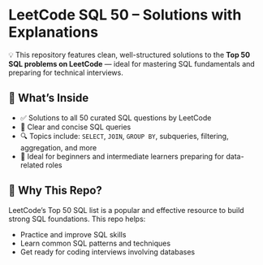 # LeetCode SQL 50 – Solutions with Explanations

💡 This repository features clean, well-structured solutions to the **Top 50 SQL problems on LeetCode** — ideal for mastering SQL fundamentals and preparing for technical interviews.

## 📌 What’s Inside
- ✅ Solutions to all 50 curated SQL questions by LeetCode
- 💬 Clear and concise SQL queries
- 🔍 Topics include: `SELECT`, `JOIN`, `GROUP BY`, subqueries, filtering, aggregation, and more
- 📘 Ideal for beginners and intermediate learners preparing for data-related roles

## 🧠 Why This Repo?
LeetCode’s Top 50 SQL list is a popular and effective resource to build strong SQL foundations. This repo helps:
- Practice and improve SQL skills
- Learn common SQL patterns and techniques
- Get ready for coding interviews involving databases



